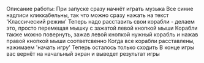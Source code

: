 Описание работы: 
При запуске сразу начнёт играть музыка
Все синие надписи кликкабельны, так что можно сразу нажать на текст 'Классический режим'
Теперь надо расставить свои корабли - делаем это, просто перемещая мышку с зажатой левой кнопкой мыши
Корабли также можно повернуть, зажав левой кнопкой нужный корабль и нажав правой кнопкой мыши соответсвенно
Когда все корабли расставлены, нажимаем 'начать игру'
Теперь осталось только сходить
В конце игры вас вернёт на начальный экран и выведет результат игры
